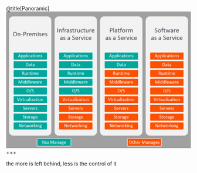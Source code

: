 @title[Panoramic]
![QR](assets/img/comparison.jpg)
+++
<p class="fragment text-left text-07">the more is left behind, less is the control of it</p>
